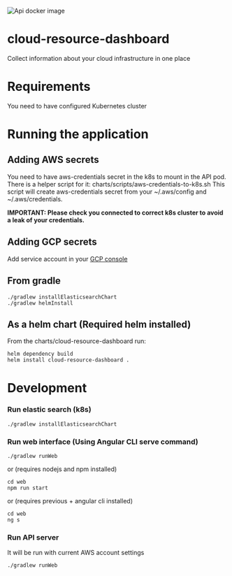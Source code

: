 ![Api docker image](https://github.com/Max-Levitskiy/cloud-resource-dashboard/workflows/Api%20docker%20image/badge.svg)

# cloud-resource-dashboard
Collect information about your cloud infrastructure in one place

# Requirements
You need to have configured Kubernetes cluster

# Running the application

## Adding AWS secrets
You need to have aws-credentials secret in the k8s to mount in the API pod.
There is a helper script for it: charts/scripts/aws-credentials-to-k8s.sh 
This script will create aws-credentials secret from your ~/.aws/config and ~/.aws/credentials.

__IMPORTANT: Please check you connected to correct k8s cluster to avoid a leak of your credentials.__

## Adding GCP secrets
Add service account in your [GCP console]()

## From gradle
```shell script
./gradlew installElasticsearchChart
./gradlew helmInstall
```

## As a helm chart (Required helm installed)
From the charts/cloud-resource-dashboard run:
```shell script
helm dependency build
helm install cloud-resource-dashboard .
```

# Development

### Run elastic search (k8s)
```shell script
./gradlew installElasticsearchChart
```

### Run web interface (Using Angular CLI serve command)
```shell script
./gradlew runWeb
```
or (requires nodejs and npm installed)
```shell script
cd web
npm run start
```
or (requires previous + angular cli installed)
```shell script
cd web
ng s
```

### Run API server
It will be run with current AWS account settings
```shell script
./gradlew runWeb
```
